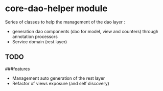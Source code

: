 core-dao-helper module
=======================

Series of classes to help the management of the dao layer :
- generation dao components (dao for model, view and counters) through annotation processors
- Service domain (rest layer)

TODO
------------------
###features
- Management auto generation of the rest layer
- Refactor of views exposure (and self discovery) 
